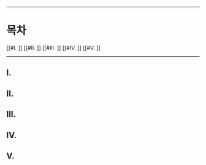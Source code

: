 
---

# 목차

[[#I. ]]
[[#II. ]]
[[#III. ]]
[[#IV. ]]
[[#V. ]]

---

## I. 
## II. 
## III. 
## IV. 
## V. 
